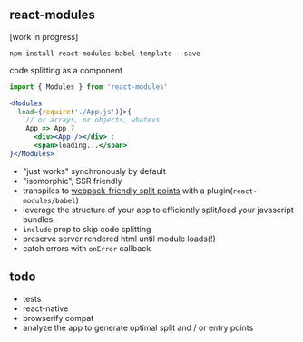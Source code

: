 react-modules
---

[work in progress]

`npm install react-modules babel-template --save`

code splitting as a component

```jsx
import { Modules } from 'react-modules'

<Modules   
  load={require('./App.js')}>{ 
    // or arrays, or objects, whatevs
    App => App ? 
      <div><App /></div> : 
      <span>loading...</span>
}</Modules>
```

- "just works" synchronously by default
- "isomorphic", SSR friendly
- transpiles to [webpack-friendly split points](https://webpack.github.io/docs/code-splitting.html) with a plugin(`react-modules/babel`)
- leverage the structure of your app to efficiently split/load your javascript bundles 
- `include` prop to skip code splitting
- preserve server rendered html until module loads(!)
- catch errors with `onError` callback

todo
---

- tests
- react-native
- browserify compat
- analyze the app to generate optimal split and / or entry points 
